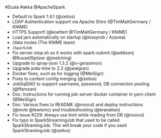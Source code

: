#Scala #akka @ApacheSpark

* Default to Spark 1.4.1 (@zeitos)
* LDAP Authentication support via Apache Shiro (@TimMaltGermany / KNIME)
* HTTPS Support! (@koettert @TimMaltGermany / KNIME)
* Load jars automatically on startup (@lossyrob / Azavea)
* /data routes  (The KNIME team)
* `JSparkJob`
* Fix server-stop.sh so it works with spark-submit (@addisonj @RussellSpitzer @jmelching)
* Upgrade to spray-json 1.3.2 (@v-gerasimov)
* Upgrade joda-time to 2.2 (@jwalgran)
* Docker fixes, such as for logging (@MeiSign)
* Fixes to context config merging (@zeitos)
* JobSqlDAO to support username, password, DB connection pooling (@ffarozan)
* Doc: Instructions for running job-server docker container in yarn-client (@MeiSign)
* Doc: Various fixes to README (@noorul) and deploy instructions (@mvle @lewismc) and troubleshooting (@eranation)
* Fix issue #229: Always use limit while reading from DB (@noorul)
* Fix typo in SparkStreamingJob that used to be called SparkStramingJob. This will break your code if you used SparkStramingJob (@zeitos)
 

